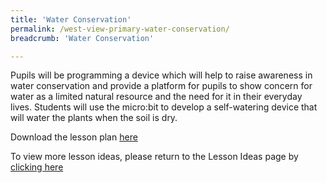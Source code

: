 ```yaml
---
title: 'Water Conservation'
permalink: /west-view-primary-water-conservation/
breadcrumb: 'Water Conservation'

---
```




Pupils will be programming a device which will help to raise awareness in water conservation and provide a platform for pupils to show concern for water as a limited natural resource and the need for it in their everyday lives. Students will use the micro:bit to develop a self-watering device that will water the plants when the soil is dry.

Download the lesson plan [here](/files/lesson-plans/primary-schools/design-and-technology/west-view-primary-water-conservation.pdf)

To view more lesson ideas, please return to the Lesson Ideas page by [clicking here](/in-schools/digital-maker/lesson-ideas-primary/)
